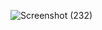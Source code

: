 ![Screenshot (232)](https://github.com/felicity-og/BuksysBookCorner/assets/150396195/146e3cb7-04a3-43cf-b047-28f32a50ff91)
